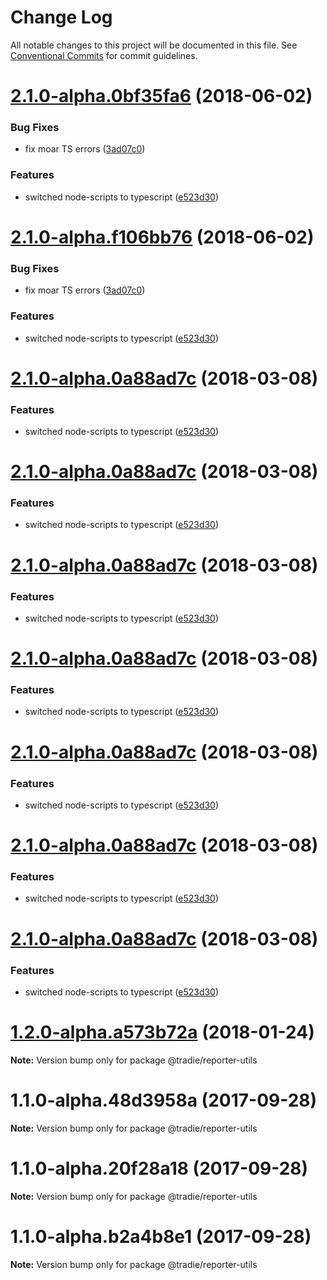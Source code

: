 # Change Log

All notable changes to this project will be documented in this file.
See [Conventional Commits](https://conventionalcommits.org) for commit guidelines.

<a name="2.1.0-alpha.0bf35fa6"></a>

# [2.1.0-alpha.0bf35fa6](https://github.com/jameslnewell/tradie-v4/compare/@tradie/reporter-utils@1.1.0...@tradie/reporter-utils@2.1.0-alpha.0bf35fa6) (2018-06-02)

### Bug Fixes

* fix moar TS errors ([3ad07c0](https://github.com/jameslnewell/tradie-v4/commit/3ad07c0))

### Features

* switched node-scripts to typescript ([e523d30](https://github.com/jameslnewell/tradie-v4/commit/e523d30))

<a name="2.1.0-alpha.f106bb76"></a>

# [2.1.0-alpha.f106bb76](https://github.com/jameslnewell/tradie-v4/compare/@tradie/reporter-utils@1.1.0...@tradie/reporter-utils@2.1.0-alpha.f106bb76) (2018-06-02)

### Bug Fixes

* fix moar TS errors ([3ad07c0](https://github.com/jameslnewell/tradie-v4/commit/3ad07c0))

### Features

* switched node-scripts to typescript ([e523d30](https://github.com/jameslnewell/tradie-v4/commit/e523d30))

<a name="2.1.0-alpha.0a88ad7c"></a>

# [2.1.0-alpha.0a88ad7c](https://github.com/jameslnewell/tradie-v4/compare/@tradie/reporter-utils@1.1.0...@tradie/reporter-utils@2.1.0-alpha.0a88ad7c) (2018-03-08)

### Features

* switched node-scripts to typescript ([e523d30](https://github.com/jameslnewell/tradie-v4/commit/e523d30))

<a name="2.1.0-alpha.0a88ad7c"></a>

# [2.1.0-alpha.0a88ad7c](https://github.com/jameslnewell/tradie-v4/compare/@tradie/reporter-utils@1.1.0...@tradie/reporter-utils@2.1.0-alpha.0a88ad7c) (2018-03-08)

### Features

* switched node-scripts to typescript ([e523d30](https://github.com/jameslnewell/tradie-v4/commit/e523d30))

<a name="2.1.0-alpha.0a88ad7c"></a>

# [2.1.0-alpha.0a88ad7c](https://github.com/jameslnewell/tradie-v4/compare/@tradie/reporter-utils@1.1.0...@tradie/reporter-utils@2.1.0-alpha.0a88ad7c) (2018-03-08)

### Features

* switched node-scripts to typescript ([e523d30](https://github.com/jameslnewell/tradie-v4/commit/e523d30))

<a name="2.1.0-alpha.0a88ad7c"></a>

# [2.1.0-alpha.0a88ad7c](https://github.com/jameslnewell/tradie-v4/compare/@tradie/reporter-utils@1.1.0...@tradie/reporter-utils@2.1.0-alpha.0a88ad7c) (2018-03-08)

### Features

* switched node-scripts to typescript ([e523d30](https://github.com/jameslnewell/tradie-v4/commit/e523d30))

<a name="2.1.0-alpha.0a88ad7c"></a>

# [2.1.0-alpha.0a88ad7c](https://github.com/jameslnewell/tradie-v4/compare/@tradie/reporter-utils@1.1.0...@tradie/reporter-utils@2.1.0-alpha.0a88ad7c) (2018-03-08)

### Features

* switched node-scripts to typescript ([e523d30](https://github.com/jameslnewell/tradie-v4/commit/e523d30))

<a name="2.1.0-alpha.0a88ad7c"></a>

# [2.1.0-alpha.0a88ad7c](https://github.com/jameslnewell/tradie-v4/compare/@tradie/reporter-utils@1.1.0...@tradie/reporter-utils@2.1.0-alpha.0a88ad7c) (2018-03-08)

### Features

* switched node-scripts to typescript ([e523d30](https://github.com/jameslnewell/tradie-v4/commit/e523d30))

<a name="2.1.0-alpha.0a88ad7c"></a>

# [2.1.0-alpha.0a88ad7c](https://github.com/jameslnewell/tradie-v4/compare/@tradie/reporter-utils@1.1.0...@tradie/reporter-utils@2.1.0-alpha.0a88ad7c) (2018-03-08)

### Features

* switched node-scripts to typescript ([e523d30](https://github.com/jameslnewell/tradie-v4/commit/e523d30))

<a name="1.2.0-alpha.a573b72a"></a>

# [1.2.0-alpha.a573b72a](https://github.com/jameslnewell/tradie-v4/compare/@tradie/reporter-utils@1.1.0...@tradie/reporter-utils@1.2.0-alpha.a573b72a) (2018-01-24)

**Note:** Version bump only for package @tradie/reporter-utils

<a name="1.1.0-alpha.48d3958a"></a>

# 1.1.0-alpha.48d3958a (2017-09-28)

**Note:** Version bump only for package @tradie/reporter-utils

<a name="1.1.0-alpha.20f28a18"></a>

# 1.1.0-alpha.20f28a18 (2017-09-28)

**Note:** Version bump only for package @tradie/reporter-utils

<a name="1.1.0-alpha.b2a4b8e1"></a>

# 1.1.0-alpha.b2a4b8e1 (2017-09-28)

**Note:** Version bump only for package @tradie/reporter-utils
